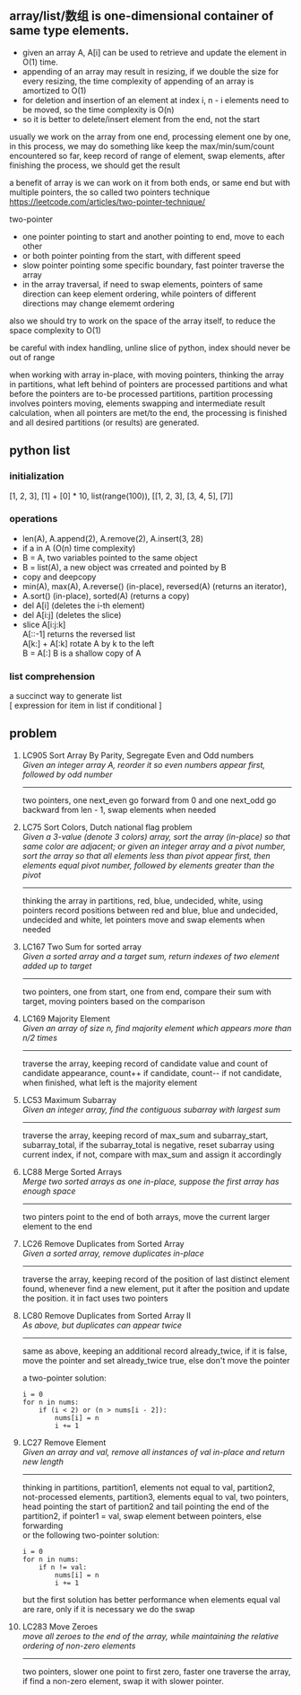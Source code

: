 ## array/list/数组 is one-dimensional container of same type elements.

* given an array A, A[i] can be used to retrieve and update the element in O(1) time.
* appending of an array may result in resizing, if we double the size for every resizing,
the time complexity of appending of an array is amortized to O(1)
* for deletion and insertion of an element at index i, n - i elements need to be moved, 
so the time complexity is O(n)
* so it is better to delete/insert element from the end, not the start

usually we work on the array from one end, processing element one by one, in this process,
we may do something like keep the max/min/sum/count encountered so far, keep record of 
range of element, swap elements, after finishing the process, we should get the result

a benefit of array is we can work on it from both ends, or same end but with multiple pointers, the so called two pointers technique
https://leetcode.com/articles/two-pointer-technique/

two-pointer
* one pointer pointing to start and another pointing to end, move to each other
* or both pointer pointing from the start, with different speed
* slow pointer pointing some specific boundary, fast pointer traverse the array
* in the array traversal, if need to swap elements, pointers of same direction can
keep element ordering, while pointers of different directions may change elememt ordering

also we should try to work on the space of the array itself, to reduce the space complexity
to O(1)

be careful with index handling, unline slice of python, index should never be out of range

when working with array in-place, with moving pointers, thinking the array in partitions,
what left behind of pointers are processed partitions and what before the pointers are
to-be processed partitions, partition processing involves pointers moving, elements swapping
and intermediate result calculation, when all pointers are met/to the end, the processing
is finished and all desired partitions (or results) are generated.


## python list

### initialization
[1, 2, 3], [1] + [0] * 10, list(range(100)), [[1, 2, 3], [3, 4, 5], [7]]
### operations
* len(A), A.append(2), A.remove(2), A.insert(3, 28)
* if a in A (O(n) time complexity)
* B = A, two variables pointed to the same object
* B = list(A), a new object was crreated and pointed by B
* copy and deepcopy
* min(A), max(A), A.reverse() (in-place), reversed(A) (returns an iterator),
* A.sort() (in-place), sorted(A) (returns a copy)
* del A[i] (deletes the i-th element)
* del A[i:j] (deletes the slice)
* slice A[i:j:k]  
A[::-1] returns the reversed list  
A[k:] + A[:k] rotate A by k to the left  
B = A[:] B is a shallow copy of A
### list comprehension
a succinct way to generate list  
[ expression for item in list if conditional ]

## problem
1. LC905 Sort Array By Parity, Segregate Even and Odd numbers  
   *Given an integer array A, reorder it so even numbers appear first, followed by odd number*
   ***
   two pointers, one next_even go forward from 0 and one next_odd go backward from len - 1, swap elements when needed
1. LC75 Sort Colors, Dutch national flag problem  
   *Given a 3-value (denote 3 colors) array, sort the array (in-place) so that same color
   are adjacent; or given an integer array and a pivot number, sort the array so that all 
   elements less than pivot appear first, then elements equal pivot number, followed by
   elements greater than the pivot*
   ***
   thinking the array in partitions, red, blue, undecided, white, using pointers record
   positions between red and blue, blue and undecided, undecided and white, let pointers
   move and swap elements when needed
1. LC167 Two Sum for sorted array  
   *Given a sorted array and a target sum, return indexes of two element added up to target*
   ***
   two pointers, one from start, one from end, compare their sum with target, moving
   pointers based on the comparison
1. LC169 Majority Element  
   *Given an array of size n, find majority element which appears more than n/2 times*
   ***
   traverse the array, keeping record of candidate value and count of candidate appearance,
   count++ if candidate, count-- if not candidate, when finished, what left is the majority
   element
1. LC53 Maximum Subarray  
   *Given an integer array, find the contiguous subarray with largest sum*
   ***
   traverse the array, keeping record of max_sum and subarray_start, subarray_total, if
   the subarray_total is negative, reset subarray using current index, if not, compare
   with max_sum and assign it accordingly
1. LC88 Merge Sorted Arrays  
   *Merge two sorted arrays as one in-place, suppose the first array has enough space*
   ***
   two pinters point to the end of both arrays, move the current larger element to the end
1. LC26 Remove Duplicates from Sorted Array  
   *Given a sorted array, remove duplicates in-place*
   ***
   traverse the array, keeping record of the position of last distinct element found, whenever find a new element, put it after the position and update the position. it
   in fact uses two pointers
1. LC80 Remove Duplicates from Sorted Array II  
   *As above, but duplicates can appear twice*
   ***
   same as above, keeping an additional record already_twice, if it is false, move the pointer and set already_twice true, else don't move the pointer  

   a two-pointer solution:
   ```
   i = 0
   for n in nums:
       if (i < 2) or (n > nums[i - 2]):
           nums[i] = n
           i += 1
   ```
1. LC27 Remove Element  
   *Given an array and val, remove all instances of val in-place and return new length*
   ***
   thinking in partitions, partition1, elements not equal to val, partition2, 
   not-processed elements, partition3, elements equal to val, two pointers, head
   pointing the start of partition2 and tail pointing the end of the partition2, 
   if pointer1 = val, swap element between pointers, else forwarding  
   or the following two-pointer solution:
   ```
   i = 0
   for n in nums:
       if n != val:
           nums[i] = n
           i += 1
   ```
   but the first solution has better performance when elements equal val are rare,
   only if it is necessary we do the swap
1. LC283 Move Zeroes  
   *move all zeroes to the end of the array, while maintaining the relative ordering of 
   non-zero elements*
   ***
   two pointers, slower one point to first zero, faster one traverse the array, if find 
   a non-zero element, swap it with slower pointer.







